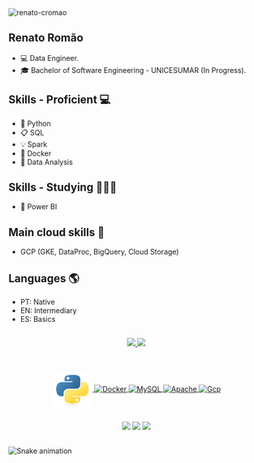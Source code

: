 <p align="left"> <img src="https://komarev.com/ghpvc/?username=renato-cromao&label=Profile%20views&color=0e75b6&style=flat" alt="renato-cromao" /> </p>

## Renato Romão
- 💻 Data Engineer.
- 🎓 Bachelor of Software Engineering - UNICESUMAR (In Progress).


## Skills - Proficient 💻
- 🐍 Python  
- 📋 SQL 
- 💡 Spark
- 🐳 Docker 
- 🎲 Data Analysis

## Skills - Studying 👨🏻‍🎓
- 🧮 Power BI 


## Main cloud skills 💭
- GCP (GKE, DataProc, BigQuery, Cloud Storage)

## Languages 🌎
- PT: Native
- EN: Intermediary
- ES: Basics
 
##

<div align="center">
  <a href="https://github.com/renato-cromao">
  <img height="180em" src="https://github-readme-stats.vercel.app/api?username=renato-cromao&show_icons=true&theme=dark&include_all_commits=true&count_private=true"/>
  <img height="180em" src="https://github-readme-stats.vercel.app/api/top-langs/?username=renato-cromao&layout=compact&langs_count=7&theme=dark"/>
</div>

##

<div style="display: inline_block" align="center"><br>
  <img align="center" alt="Python" height="70" width="80" src="https://raw.githubusercontent.com/devicons/devicon/master/icons/python/python-original.svg">
  <img align="center" alt="Docker" height="80" width="90" src="https://cdn.jsdelivr.net/gh/devicons/devicon/icons/docker/docker-original-wordmark.svg" />
  <img align="center" alt="MySQL" height="100" width="110" src="https://cdn.jsdelivr.net/gh/devicons/devicon/icons/mysql/mysql-original-wordmark.svg" />
  <img align="center" alt="Apache" height="100" width="110" src="https://cdn.jsdelivr.net/gh/devicons/devicon/icons/apache/apache-original-wordmark.svg" />
  <img align="center" alt="Gcp" height="150" width="160" src="https://cdn.jsdelivr.net/gh/devicons/devicon/icons/googlecloud/googlecloud-original-wordmark.svg" />
          
          
          
</div>


##
<div align="center">
<a href = "mailto:renatocesar.romao@gmail.com"><img src="https://img.shields.io/badge/Gmail-D14836?style=for-the-badge&logo=gmail&logoColor=white" target="_blank"></a>
 <a href="https://www.linkedin.com/in/renato-cm-romao/" target="_blank"><img src="https://img.shields.io/badge/-LinkedIn-%230077B5?style=for-the-badge&logo=linkedin&logoColor=white" target="_blank"></a> 
 <a href="https://www.instagram.com/renato_romao/" target="_blank"><img src="https://img.shields.io/badge/-Instagram-%23E4405F?style=for-the-badge&logo=instagram&logoColor=white" target="_blank"></a>
</div>

##

 ![Snake animation](https://github.com/renato-cromao/renato-cromao/blob/output/github-contribution-grid-snake.svg)


